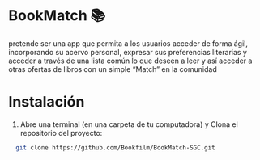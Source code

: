 # BookMatch 📚
 pretende ser una app que permita a los usuarios acceder de forma ágil, incorporando su acervo personal, expresar sus preferencias literarias y acceder a través de una lista común lo que deseen a leer y así acceder a otras ofertas de libros con un simple “Match” en la comunidad

# Instalación
1. Abre una terminal (en una carpeta de tu computadora) y Clona el repositorio del proyecto:
```bash
  git clone https://github.com/Bookfilm/BookMatch-SGC.git 
```


